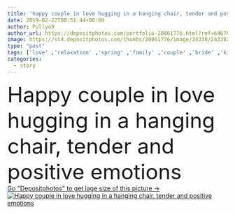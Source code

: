 ```yaml
---
title: 'happy couple in love hugging in a hanging chair, tender and positive emotions'
date: 2019-02-22T08:51:44+00:00
author: Pullya9
author_url: https://depositphotos.com/portfolio-20861776.html?ref=64678756
image: https://st4.depositphotos.com/thumbs/20861776/image/24338/243382402/api_thumb_450.jpg?forcejpeg=true
type: "post"
tags: ['love' ,'relaxation' ,'spring' ,'family' ,'couple' ,'bride' ,'kiss' ,'hug' ,'tenderness' ,'lovers' ,'engagement' ,'newlyweds' ,'bridegroom' ,'february 14' ,'beautiful girl' ,'happy people' ,'couple in love' ,'Positive emotions' ,'love story' ,'happy couple' ,'spring walk' ,'walk in park' ,'couple hugging' ,'real emotions' ,'girl smiles' ,'spring wedding' ,'wedding walk' ,'unusual couple' ,'couple smiling' ,'love emotions' ,'photo in the park' ,'couple kisses' ,'lovers on a walk' ,'lovers in the field' ,'photo in green' ]
categories: 
  - story
---
```

<div aling="center">
            <font size="60"> Happy couple in love hugging in a hanging chair, tender and positive emotions</font>   
</div>
<div>
    <a href='https://st4.depositphotos.com/thumbs/20861776/image/24338/243382402/api_thumb_450.jpg?forcejpeg=true?ref=64678756' target=_blank > Go "Depositphotos" to get lage size of this picture ->
        <img href='https://st4.depositphotos.com/thumbs/20861776/image/24338/243382402/api_thumb_450.jpg?forcejpeg=true?ref=64678756' src='https://st4.depositphotos.com/20861776/24338/i/950/depositphotos_243382402-stock-photo-happy-couple-love-hugging-hanging.jpg?forcejpeg=true' alt='Happy couple in love hugging in a hanging chair, tender and positive emotions' >
    </a>
</div>
